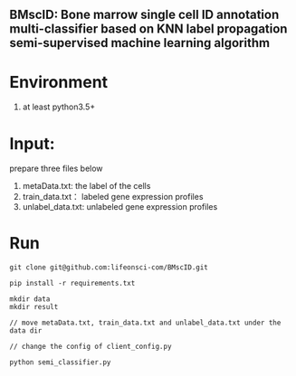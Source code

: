 
## BMscID: Bone marrow single cell ID annotation multi-classifier based on KNN label propagation semi-supervised machine learning algorithm

# Environment

1. at least python3.5+

# Input:

prepare three files below

1. metaData.txt: the label of the cells
2. train_data.txt： labeled gene expression profiles
3. unlabel_data.txt: unlabeled gene expression profiles


# Run

```
git clone git@github.com:lifeonsci-com/BMscID.git

pip install -r requirements.txt

mkdir data
mkdir result

// move metaData.txt, train_data.txt and unlabel_data.txt under the data dir

// change the config of client_config.py 

python semi_classifier.py


```



















